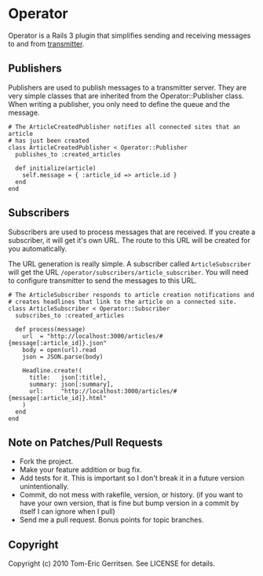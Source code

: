 # Operator

Operator is a Rails 3 plugin that simplifies sending and receiving messages to
and from [transmitter](http://github.com/tomeric/transmitter).

## Publishers

Publishers are used to publish messages to a transmitter server. They are very
simple classes that are inherited from the Operator::Publisher class. When 
writing a publisher, you only need to define the queue and the message.

    # The ArticleCreatedPublisher notifies all connected sites that an article
    # has just been created    
    class ArticleCreatedPublisher < Operator::Publisher
      publishes_to :created_articles
      
      def initialize(article)
        self.message = { :article_id => article.id }
      end
    end

## Subscribers

Subscribers are used to process messages that are received. If you create a 
subscriber, it will get it's own URL. The route to this URL will be created
for you automatically.

The URL generation is really simple. A subscriber called `ArticleSubscriber`
will get the URL `/operator/subscribers/article_subscriber`. You will need
to configure transmitter to send the messages to this URL.

    # The ArticleSubscriber responds to article creation notifications and
    # creates headlines that link to the article on a connected site.
    class ArticleSubscriber < Operator::Subscriber
      subscribes_to :created_articles
      
      def process(message)
        url  = "http://localhost:3000/articles/#{message[:article_id]}.json"
        body = open(url).read
        json = JSON.parse(body)
        
        Headline.create!(
          title:   json[:title],
          summary: json[:summary],
          url:     "http://localhost:3000/articles/#{message[:article_id]}.html"
        ) 
      end
    end

## Note on Patches/Pull Requests
 
* Fork the project.
* Make your feature addition or bug fix.
* Add tests for it. This is important so I don't break it in a
  future version unintentionally.
* Commit, do not mess with rakefile, version, or history.
  (if you want to have your own version, that is fine but bump version in a commit by itself I can ignore when I pull)
* Send me a pull request. Bonus points for topic branches.

## Copyright

Copyright (c) 2010 Tom-Eric Gerritsen. See LICENSE for details.

